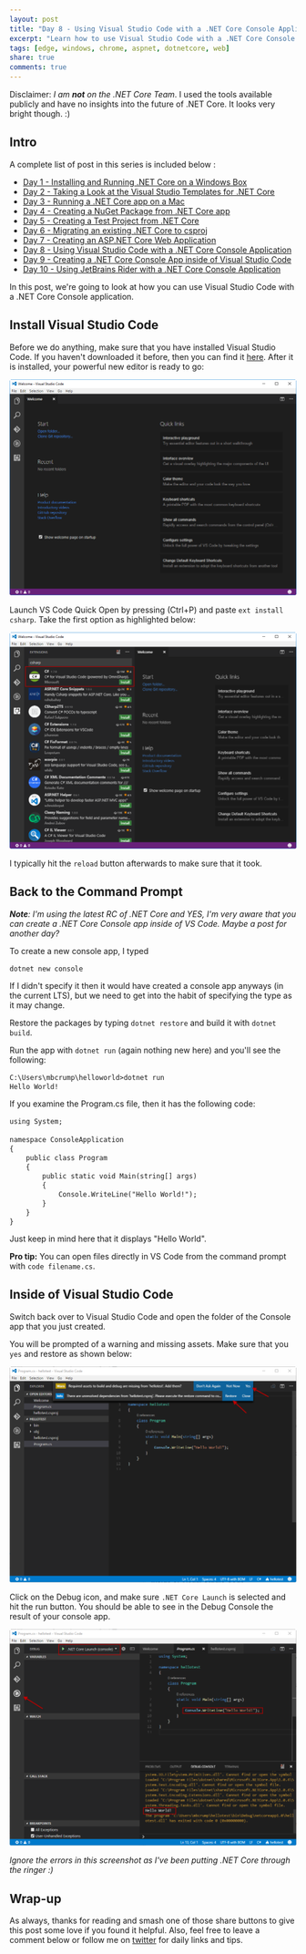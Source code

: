 ```yaml
---
layout: post
title: "Day 8 - Using Visual Studio Code with a .NET Core Console Application"
excerpt: "Learn how to use Visual Studio Code with a .NET Core Console application"
tags: [edge, windows, chrome, aspnet, dotnetcore, web]
share: true
comments: true
---
```


Disclaimer: *I am **not** on the .NET Core Team*. I used the tools available publicly and have no insights into the future of .NET Core. It looks very bright though. :)

## Intro

A complete list of post in this series is included below :

* [Day 1 - Installing and Running .NET Core on a Windows Box](http://michaelcrump.net/getting-started-with-aspnetcore/)
* [Day 2 - Taking a Look at the Visual Studio Templates for .NET Core](http://michaelcrump.net/part2-aspnetcore/)
* [Day 3 - Running a .NET Core app on a Mac](http://michaelcrump.net/part3-aspnetcore/)
* [Day 4 - Creating a NuGet Package from .NET Core app](http://michaelcrump.net/part4-aspnetcore/)
* [Day 5 - Creating a Test Project from .NET Core](http://michaelcrump.net/part5-aspnetcore/)
* [Day 6 - Migrating an existing .NET Core to csproj](http://michaelcrump.net/part6-aspnetcore/)
* [Day 7 - Creating an ASP.NET Core Web Application](http://michaelcrump.net/part7-aspnetcore/)
* [Day 8 - Using Visual Studio Code with a .NET Core Console Application](http://michaelcrump.net/part8-aspnetcore/)
* [Day 9 - Creating a .NET Core Console App inside of Visual Studio Code](http://michaelcrump.net/part9-aspnetcore/)
* [Day 10 - Using JetBrains Rider with a .NET Core Console Application](http://michaelcrump.net/part10-aspnetcore/)

In this post, we're going to look at how you can use Visual Studio Code with a .NET Core Console application. 

## Install Visual Studio Code 

Before we do anything, make sure that you have installed Visual Studio Code. If you haven't downloaded it before, then you can find it [here](https://code.visualstudio.com/). After it is installed, your powerful new editor is ready to go: 

![image](/files/vscodeinstall.png)

Launch VS Code Quick Open by pressing (Ctrl+P) and paste `ext install csharp`. Take the first option as highlighted below: 

![image](/files/cscodecsharpext.png)

I typically hit the `reload` button afterwards to make sure that it took. 

## Back to the Command Prompt

***Note**: I'm using the latest RC of .NET Core and YES, I'm very aware that you can create a .NET Core Console app inside of VS Code. Maybe a post for another day?*

To create a new console app, I typed

	dotnet new console

If I didn't specify it then it would have created a console app anyways (in the current LTS), but we need to get into the habit of specifying the type as it may change.

Restore the packages by typing `dotnet restore` and build it with `dotnet build`. 

Run the app with `dotnet run` (again nothing new here) and you'll see the following:

	C:\Users\mbcrump\helloworld>dotnet run
	Hello World!

If you examine the Program.cs file, then it has the following code:

	using System;
	
	namespace ConsoleApplication
	{
	    public class Program
	    {
	        public static void Main(string[] args)
	        {
	            Console.WriteLine("Hello World!");
	        }
	    }
	}

Just keep in mind here that it displays "Hello World".

**Pro tip:** You can open files directly in VS Code from the command prompt with `code filename.cs`. 

## Inside of Visual Studio Code

Switch back over to Visual Studio Code and open the folder of the Console app that you just created. 

You will be prompted of a warning and missing assets. Make sure that you `yes` and restore as shown below: 

![image](/files/vscoderestoreassets.png)

Click on the Debug icon, and make sure `.NET Core Launch` is selected and hit the run button. You should be able to see in the Debug Console the result of your console app. 

![image](/files/apprunningvscode.png)

*Ignore the errors in this screenshot as I've been putting .NET Core through the ringer :)*

## Wrap-up

As always, thanks for reading and smash one of those share buttons to give this post some love if you found it helpful. Also, feel free to leave a comment below or follow me on [twitter](http://twitter.com/mbcrump) for daily links and tips. 